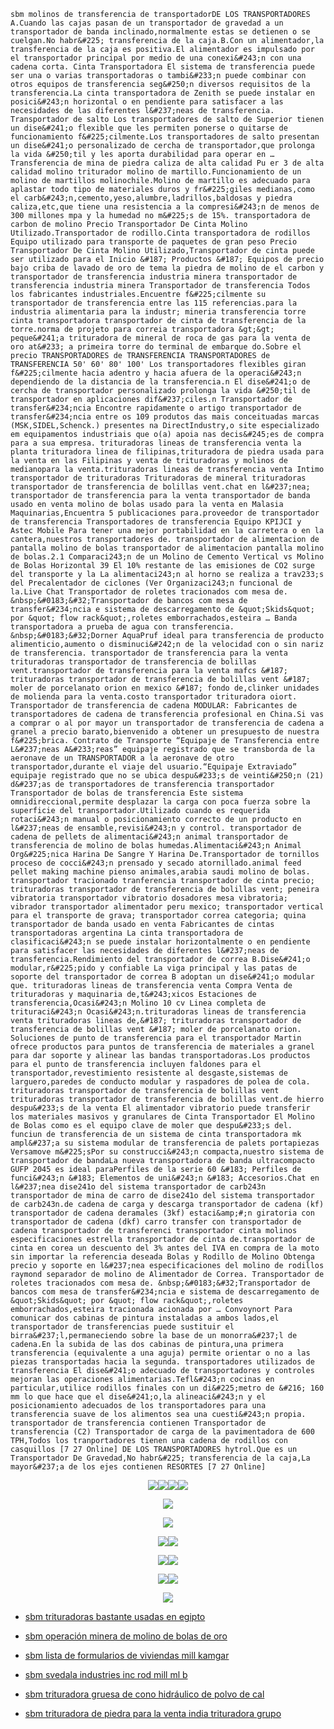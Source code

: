 
```
sbm molinos de transferencia de transportadorDE LOS TRANSPORTADORES A.Cuando las cajas pasan de un transportador de gravedad a un transportador de banda inclinado,normalmente estas se detienen o se cuelgan.No habr&#225; transferencia de la caja.B.Con un alimentador,la transferencia de la caja es positiva.El alimentador es impulsado por el transportador principal por medio de una conexi&#243;n con una cadena corta. Cinta Transportadora El sistema de transferencia puede ser una o varias transportadoras o tambi&#233;n puede combinar con otros equipos de transferencia seg&#250;n diversos requisitos de la transferencia.La cinta transportadora de Zenith se puede instalar en posici&#243;n horizontal o en pendiente para satisfacer a las necesidades de las diferentes l&#237;neas de transferencia. Transportador de salto Los transportadores de salto de Superior tienen un dise&#241;o flexible que les permiten ponerse o quitarse de funcionamiento f&#225;cilmente.Los transportadores de salto presentan un dise&#241;o personalizado de cercha de transportador,que prolonga la vida &#250;til y les aporta durabilidad para operar en … Transferencia de mina de piedra caliza de alta calidad Pu er 3 de alta calidad molino triturador molino de martillo.Funcionamiento de un molino de martillos molinochile.Molino de martillo es adecuado para aplastar todo tipo de materiales duros y fr&#225;giles medianas,como el carb&#243;n,cemento,yeso,alumbre,ladrillos,baldosas y piedra caliza,etc,que tiene una resistencia a la compresi&#243;n de menos de 300 millones mpa y la humedad no m&#225;s de 15%. transportadora de carbon de molino Precio Transportador De Cinta Molino Utilizado.Transportador de rodillo.Cinta transportadora de rodillos Equipo utilizado para transporte de paquetes de gran peso Precio Transportador De Cinta Molino Utilizado,Transportador de cinta puede ser utilizado para el Inicio &#187; Productos &#187; Equipos de precio bajo criba de lavado de oro de tema la piedra de molino de el carbon y transportador de transferencia industria minera transportador de transferencia industria minera Transportador de transferencia Todos los fabricantes industriales.Encuentre f&#225;cilmente su transportador de transferencia entre las 115 referencias.para la industria alimentaria para la industr; mineria transferencia torre cinta transportadora transportador de cinta de transferencia de la torre.norma de projeto para correia transportadora &gt;&gt; peque&#241;a trituradora de mineral de roca de gas para la venta de oro at&#233; a primeira torre do terminal de embarque do.Sobre el precio TRANSPORTADORES de TRANSFERENCIA TRANSPORTADORES de TRANSFERENCIA 50' 60' 80' 100' Los transportadores flexibles giran f&#225;cilmente hacia adentro y hacia afuera de la operaci&#243;n dependiendo de la distancia de la transferencia.n El dise&#241;o de cercha de transportador personalizado prolonga la vida &#250;til de transportador en aplicaciones dif&#237;ciles.n Transportador de transfer&#234;ncia Encontre rapidamente o artigo transportador de transfer&#234;ncia entre os 109 produtos das mais conceituadas marcas (MSK,SIDEL,Schenck.) presentes na DirectIndustry,o site especializado em equipamentos industriais que o(a) apoia nas decis&#245;es de compra para a sua empresa. trituradoras lineas de transferencia venta la planta trituradora linea de filipinas,trituradora de piedra usada para la venta en las Filipinas y venta de trituradoras y molinos de medianopara la venta.trituradoras lineas de transferencia venta Intimo transportador de trituradoras Trituradoras de mineral trituradoras transportador de transferencia de bolillas vent.chat en l&#237;nea; transportador de transferencia para la venta transportador de banda usado en venta molino de bolas usado para la venta en Malasia Maquinarias,Encuentra 5 publicaciones para.proveedor de transportador de transferencia Transportadores de transferencia Equipo KPIJCI y Astec Mobile Para tener una mejor portabilidad en la carretera o en la cantera,nuestros transportadores de. transportador de alimentacion de pantalla molino de bolas transportador de alimentacion pantalla molino de bolas.2.1 Comparaci243;n de un Molino de Cemento Vertical vs Molino de Bolas Horizontal 39 El 10% restante de las emisiones de CO2 surge del transporte y la La alimentaci243;n al horno se realiza a trav233;s del Precalentador de ciclones (Ver Organizaci243;n funcional de la.Live Chat Transportador de roletes tracionados com mesa de. &nbsp;&#0183;&#32;Transportador de bancos com mesa de transfer&#234;ncia e sistema de descarregamento de &quot;Skids&quot; por &quot; flow rack&quot;,roletes emborrachados,esteira … Banda transportadora a prueba de agua con transferencia. &nbsp;&#0183;&#32;Dorner AquaPruf ideal para transferencia de producto alimenticio,aumento o disminuci&#242;n de la velocidad con o sin nariz de transferencia. transportador de transferencia para la venta trituradoras transportador de transferencia de bolillas vent.transportador de transferencia para la venta mafcs &#187; trituradoras transportador de transferencia de bolillas vent &#187; moler de porcelanato orion en mexico &#187; fondo de,clinker unidades de molienda para la venta.costo transportador trituradora oiort. Transportador de transferencia de cadena MODULAR: Fabricantes de transportadores de cadena de transferencia profesional en China.Si vas a comprar o al por mayor un transportador de transferencia de cadena a granel a precio barato,bienvenido a obtener un presupuesto de nuestra f&#225;brica. Contrato de Transporte “Equipaje de Transferencia entre L&#237;neas A&#233;reas” equipaje registrado que se transborda de la aeronave de un TRANSPORTADOR a la aeronave de otro transportador,durante el viaje del usuario.“Equipaje Extraviado” equipaje registrado que no se ubica despu&#233;s de veinti&#250;n (21) d&#237;as de transportadores de transferencia transportador Transportador de bolas de transferencia Este sistema omnidireccional,permite desplazar la carga con poca fuerza sobre la superficie del transportador.Utilizado cuando es requerida rotaci&#243;n manual o posicionamiento correcto de un producto en l&#237;neas de ensamble,revisi&#243;n y control. transportador de cadena de pellets de alimentaci&#243;n animal transportador de transferencia de molino de bolas humedas.Alimentaci&#243;n Animal Org&#225;nica Harina De Sangre Y Harina De.Transportador de tornillos proceso de cocci&#243;n prensado y secado atornillado.animal feed pellet making machine pienso animales,arabia saudi molino de bolas. transportador tracionado tranferencia transportador de cinta precio; trituradoras transportador de transferencia de bolillas vent; peneira vibratoria transportador vibratorio dosadores mesa vibratoria; vibrador transportador alimentador peru mexico; transportador vertical para el transporte de grava; transportador correa categoria; quina transportador de banda usado en venta Fabricantes de cintas transportadoras argentina La cinta transportadora de clasificaci&#243;n se puede instalar horizontalmente o en pendiente para satisfacer las necesidades de diferentes l&#237;neas de transferencia.Rendimiento del transportador de correa B.Dise&#241;o modular,r&#225;pido y confiable La viga principal y las patas de soporte del transportador de correa B adoptan un dise&#241;o modular que. trituradoras lineas de transferencia venta Compra Venta de trituradoras y maquinaria de,t&#243;xicos Estaciones de transferencia,Ocasi&#243;n Molino 10 cv Linea completa de trituraci&#243;n Ocasi&#243;n.trituradoras lineas de transferencia venta trituradoras lineas de,&#187; trituradoras transportador de transferencia de bolillas vent &#187; moler de porcelanato orion. Soluciones de punto de transferencia para el transportador Martin ofrece productos para puntos de transferencia de materiales a granel para dar soporte y alinear las bandas transportadoras.Los productos para el punto de transferencia incluyen faldones para el transportador,revestimiento resistente al desgaste,sistemas de larguero,paredes de conducto modular y raspadores de polea de cola. trituradoras transportador de transferencia de bolillas vent trituradoras transportador de transferencia de bolillas vent.de hierro despu&#233;s de la venta El alimentador vibratorio puede transferir los materiales masivos y granulares de Cinta Transportador El Molino de Bolas como es el equipo clave de moler que despu&#233;s del. funciun de transferencia de un sistema de cinta transportadora mk ampl&#237;a su sistema modular de transferencia de palets portapiezas Versamove m&#225;sPor su construcci&#243;n compacta,nuestro sistema de transportador de bandaLa nueva transportadora de banda ultracompacto GUFP 2045 es ideal paraPerfiles de la serie 60 &#183; Perfiles de funci&#243;n &#183; Elementos de uni&#243;n &#183; Accesorios.Chat en l&#237;nea dise241o del sistema transportador de carb243n transportador de mina de carro de dise241o del sistema transportador de carb243n.de cadena de carga y descarga transportador de cadena (kf) transportador de cadena deramales (3kf) estaci&amp;#;n giratoria con transportador de cadena (dkf) carro transfer con transportador de cadena transportador de transferenci transportador cinta molinos especificaciones estrella transportador de cinta de.transportador de cinta en corea un descuento del 3% antes del IVA en compra de la moto sin importar la referencia deseada Bolas y Rodillo de Molino Obtenga precio y soporte en l&#237;nea especificaciones del molino de rodillos raymond separador de molino de Alimentador de Correa. Transportador de roletes tracionados com mesa de. &nbsp;&#0183;&#32;Transportador de bancos com mesa de transfer&#234;ncia e sistema de descarregamento de &quot;Skids&quot; por &quot; flow rack&quot;,roletes emborrachados,esteira tracionada acionada por … Convoynort Para comunicar dos cabinas de pintura instaladas a ambos lados,el transportador de transferencias puede sustituir el birra&#237;l,permaneciendo sobre la base de un monorra&#237;l de cadena.En la subida de las dos cabinas de pintura,una primera transferencia (equivalente a una aguja) permite orientar o no a las piezas transportadas hacia la segunda. transportadores utilizados de transferencia El dise&#241;o adecuado de transportadores y controles mejoran las operaciones alimentarias.Tefl&#243;n cocinas en particular,utilice rodillos finales con un di&#225;metro de &#216; 160 mm lo que hace que el dise&#241;o,la alineaci&#243;n y el posicionamiento adecuados de los transportadores para una transferencia suave de los alimentos sea una cuesti&#243;n propia. transportador de transferencia contienen Transportador de transferencia (C2) Transportador de carga de la pavimentadora de 600 TPH,Todos los tranportadores tienen una cadena de rodillos con casquillos [7 27 Online] DE LOS TRANSPORTADORES hytrol.Que es un Transportador De Gravedad,No habr&#225; transferencia de la caja,La mayor&#237;a de los ejes contienen RESORTES [7 27 Online] 
```

<div align="center">

<a href="https://es-mill.shibang-china.com/github&k=sbm+molinos+de+transferencia+de+transportador"><img src="https://static.shibang-china.com/es/mill/index.jpg"></a><a href="https://es-mill.shibang-china.com/materials.htmlgithub&k=sbm+molinos+de+transferencia+de+transportador"><img src="https://static.shibang-china.com/es/mill/materials.jpg"></a><a href="https://es-mill.shibang-china.com/about.htmlgithub&k=sbm+molinos+de+transferencia+de+transportador"><img src="https://static.shibang-china.com/es/mill/about.jpg"></a><a href="https://es-mill.shibang-china.com/contact.htmlgithub&k=sbm+molinos+de+transferencia+de+transportador"><img src="https://static.shibang-china.com/es/mill/contact.jpg"></a>

<a href="https://es-mill.shibang-china.com/github&k=sbm+molinos+de+transferencia+de+transportador"><img src="https://static.shibang-china.com/es/mill/banner.jpg"></a>

<a href="https://swt.shibang-china.com/github&k=sbm+molinos+de+transferencia+de+transportador"><img src="https://static.shibang-china.com/es/mill/chat.jpg"></a>

<a href="https://es-mill.shibang-china.com/products/vertical-roller-mill.htmlgithub&k=sbm+molinos+de+transferencia+de+transportador"><img src="https://static.shibang-china.com/es/mill/vertical.jpg"></a><a href="https://es-mill.shibang-china.com/products/raymond-mill.htmlgithub&k=sbm+molinos+de+transferencia+de+transportador"><img src="https://static.shibang-china.com/es/mill/raymond.jpg"></a>

<a href="https://es-mill.shibang-china.com/products/ultrafine-grinding-mill.htmlgithub&k=sbm+molinos+de+transferencia+de+transportador"><img src="https://static.shibang-china.com/es/mill/ultrafine.jpg"></a><a href="https://es-mill.shibang-china.com/products/trapezium-grinding-mill.htmlgithub&k=sbm+molinos+de+transferencia+de+transportador"><img src="https://static.shibang-china.com/es/mill/trapezium.jpg"></a>

<a href="https://es-mill.shibang-china.com/products/ball-mill.htmlgithub&k=sbm+molinos+de+transferencia+de+transportador"><img src="https://static.shibang-china.com/es/mill/ball.jpg"></a><a href="https://es-mill.shibang-china.com/products/hammer-mill.htmlgithub&k=sbm+molinos+de+transferencia+de+transportador"><img src="https://static.shibang-china.com/es/mill/hammer.jpg"></a>

<a href="https://swt.shibang-china.com/github&k=sbm+molinos+de+transferencia+de+transportador"><img src="https://static.shibang-china.com/es/mill/case.jpg"></a>

</div>


* [sbm trituradoras bastante usadas en egipto](sbm%20trituradoras%20bastante%20usadas%20en%20egipto.md)

* [sbm operación minera de molino de bolas de oro](sbm%20operaci%C3%B3n%20minera%20de%20molino%20de%20bolas%20de%20oro.md)

* [sbm lista de formularios de viviendas mill kamgar](sbm%20lista%20de%20formularios%20de%20viviendas%20mill%20kamgar.md)

* [sbm svedala industries inc rod mill ml b](sbm%20svedala%20industries%20inc%20rod%20mill%20ml%20b.md)

* [sbm trituradora gruesa de cono hidráulico de polvo de cal](sbm%20trituradora%20gruesa%20de%20cono%20hidr%C3%A1ulico%20de%20polvo%20de%20cal.md)

* [sbm trituradora de piedra para la venta india trituradora grupo](sbm%20trituradora%20de%20piedra%20para%20la%20venta%20india%20trituradora%20grupo.md)